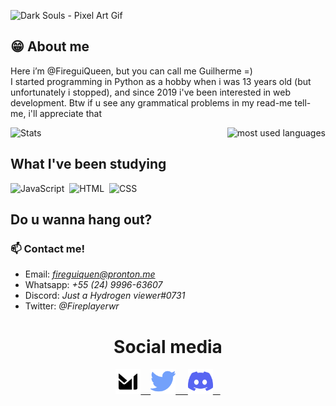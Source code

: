 <p align="left">
  <img src="https://i.imgur.com/cEZ7R4g.gif" alt="Dark Souls - Pixel Art Gif" title="Dark Souls Warrior Pixel Art"/>
</p>

## :grin: About me
Here i’m @FireguiQueen, but you can call me Guilherme =) </br>
I started programming in Python as a hobby when i was 13 years old (but unfortunately i stopped), and since 2019 i've been interested in web development. Btw if u see any grammatical problems in my read-me tell-me, i'll appreciate that

<div>
  <img height="180em" src="https://github-readme-stats.vercel.app/api?username=fireguiqueen&show_icons=true&theme=dracula" alt="Stats"/>
  <img align="right" height="149em" src="https://github-readme-stats.vercel.app/api/top-langs/?username=fireguiqueen&layout=compact&langs_count=16&theme=dracula" alt="most used languages"/>
</div>

## What I've been studying
![JavaScript](https://img.shields.io/badge/-JavaScript-05122A?style=flat&logo=javascript)&nbsp;
![HTML](https://img.shields.io/badge/-HTML-05122A?style=flat&logo=HTML5)&nbsp;
![CSS](https://img.shields.io/badge/-CSS-05122A?style=flat&logo=CSS3&logoColor=1572B6)&nbsp;


## Do u wanna hang out? 
### 📫 Contact me! 
+ Email: *fireguiquen@pronton.me*
+ Whatsapp: *+55 (24) 9996-63607*
+ Discord: *Just a Hydrogen viewer#0731*
+ Twitter: *@Fireplayerwr*


<div align="center">
  <h1>Social media</h1>
  <a href ="mailto: fireguiqueen@proton.me"> <img width="40" src="./icons/proton.svg">&nbsp;&nbsp;&nbsp; </a>
  <a href="https://twitter.com/FirePlayerWr"> <img width="40" src="./icons/twitter.svg"> &nbsp;&nbsp;&nbsp; </a>
  </a> <a href ="https://discord.com/users/402168526112292864"> <img width="40" src="./icons/discord.svg">&nbsp;&nbsp;&nbsp; </a>
</div>




<!---
FireguiQueen/FireguiQueen is a ✨ special ✨ repository because its `README.md` (this file) appears on your GitHub profile.
You can click the Preview link to take a look at your changes.
--->







